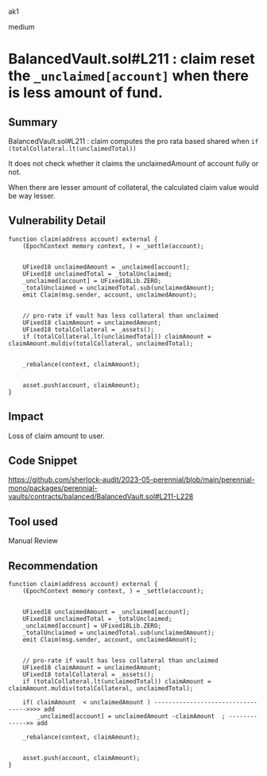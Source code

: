 ak1

medium

# BalancedVault.sol#L211 :  claim reset the `_unclaimed[account]` when there is less amount of fund.

## Summary

BalancedVault.sol#L211 : claim computes the pro rata based shared when  `if (totalCollateral.lt(unclaimedTotal))` 

It does not check whether it claims the unclaimedAmount  of account fully or not. 

When there are lesser amount of collateral, the calculated claim value would be way lesser.

## Vulnerability Detail

    function claim(address account) external {
        (EpochContext memory context, ) = _settle(account);


        UFixed18 unclaimedAmount = _unclaimed[account];
        UFixed18 unclaimedTotal = _totalUnclaimed;
        _unclaimed[account] = UFixed18Lib.ZERO;
        _totalUnclaimed = unclaimedTotal.sub(unclaimedAmount);
        emit Claim(msg.sender, account, unclaimedAmount);


        // pro-rate if vault has less collateral than unclaimed
        UFixed18 claimAmount = unclaimedAmount;
        UFixed18 totalCollateral = _assets();
        if (totalCollateral.lt(unclaimedTotal)) claimAmount = claimAmount.muldiv(totalCollateral, unclaimedTotal);


        _rebalance(context, claimAmount);


        asset.push(account, claimAmount);
    }

## Impact

Loss of claim amount to user.

## Code Snippet

https://github.com/sherlock-audit/2023-05-perennial/blob/main/perennial-mono/packages/perennial-vaults/contracts/balanced/BalancedVault.sol#L211-L228

## Tool used

Manual Review

## Recommendation
     
    function claim(address account) external {
        (EpochContext memory context, ) = _settle(account);


        UFixed18 unclaimedAmount = _unclaimed[account];
        UFixed18 unclaimedTotal = _totalUnclaimed;
        _unclaimed[account] = UFixed18Lib.ZERO;
        _totalUnclaimed = unclaimedTotal.sub(unclaimedAmount);
        emit Claim(msg.sender, account, unclaimedAmount);


        // pro-rate if vault has less collateral than unclaimed
        UFixed18 claimAmount = unclaimedAmount;
        UFixed18 totalCollateral = _assets();
        if (totalCollateral.lt(unclaimedTotal)) claimAmount = claimAmount.muldiv(totalCollateral, unclaimedTotal);

        if( claimAmount  < unclaimedAmount ) ---------------------------------->>>> add
            _unclaimed[account] = unclaimedAmount -claimAmount  ; ------------->> add

        _rebalance(context, claimAmount);


        asset.push(account, claimAmount);
    }
